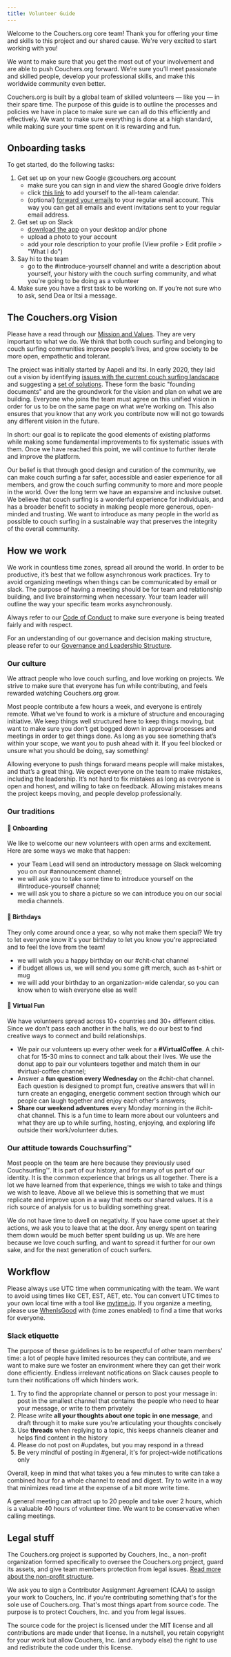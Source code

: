 ```yaml
---
title: Volunteer Guide
---
```


Welcome to the Couchers.org core team! Thank you for offering your time and skills to this project and our shared cause. We're very excited to start working with you!

We want to make sure that you get the most out of your involvement and are able to push Couchers.org forward. We’re sure you’ll meet passionate and skilled people, develop your professional skills, and make this worldwide community even better.

Couchers.org is built by a global team of skilled volunteers — like you — in their spare time. The purpose of this guide is to outline the processes and policies we have in place to make sure we can all do this efficiently and effectively. We want to make sure everything is done at a high standard, while making sure your time spent on it is rewarding and fun.

## Onboarding tasks

To get started, do the following tasks:

1. Get set up on your new Google @couchers.org account
    - make sure you can sign in and view the shared Google drive folders
    - click [this link](https://calendar.google.com/calendar/u/0?cid=Y180cGRkcjRtdDlsMGZwZDFxNW52ZWU2OTl1OEBncm91cC5jYWxlbmRhci5nb29nbGUuY29t) to add yourself to the all-team calendar.
    - (optional) [forward your emails](https://support.google.com/mail/answer/10957?hl=en#zippy=) to your regular email account. This way you can get all emails and event invitations sent to your regular email address.
2. Get set up on Slack
    - [download the app](https://slack.com/downloads) on your desktop and/or phone
    - upload a photo to your account
    - add your role description to your profile (View profile > Edit profile > "What I do")
3. Say hi to the team
    - go to the #introduce-yourself channel and write a description about yourself, your history with the couch surfing community, and what you're going to be doing as a volunteer
4. Make sure you have a first task to be working on. If you’re not sure who to ask, send Dea or Itsi a message.

## The Couchers.org Vision

Please have a read through our [Mission and Values](/mission). They are very important to what we do. We think that both couch surfing and belonging to couch surfing communities improve people’s lives, and grow society to be more open, empathetic and tolerant.

The project was initially started by Aapeli and Itsi. In early 2020, they laid out a vision by identifying [issues with the current couch surfing landscape](/issues) and suggesting a [set of solutions](/plan). These form the basic "founding documents" and are the groundwork for the vision and plan on what we are building. Everyone who joins the team must agree on this unified vision in order for us to be on the same page on what we're working on. This also ensures that you know that any work you contribute now will not go towards any different vision in the future.

In short: our goal is to replicate the good elements of existing platforms while making some fundamental improvements to fix systematic issues with them. Once we have reached this point, we will continue to further iterate and improve the platform.

Our belief is that through good design and curation of the community, we can make couch surfing a far safer, accessible and easier experience for all members, and grow the couch surfing community to more and more people in the world. Over the long term we have an expansive and inclusive outset. We believe that couch surfing is a wonderful experience for individuals, and has a broader benefit to society in making people more generous, open-minded and trusting. We want to introduce as many people in the world as possible to couch surfing in a sustainable way that preserves the integrity of the overall community.

## How we work

We work in countless time zones, spread all around the world. In order to be productive, it’s best that we follow asynchronous work practices. Try to avoid organizing meetings when things can be communicated by email or slack. The purpose of having a meeting should be for team and relationship building, and live brainstorming when necessary. Your team leader will outline the way your specific team works asynchronously.

Always refer to our [Code of Conduct](/documents/code-of-conduct) to make sure everyone is being treated fairly and with respect.

For an understanding of our governance and decision making structure, please refer to our [Governance and Leadership Structure](/documents/governance).

### Our culture

We attract people who love couch surfing, and love working on projects. We strive to make sure that everyone has fun while contributing, and feels rewarded watching Couchers.org grow.

Most people contribute a few hours a week, and everyone is entirely remote. What we’ve found to work is a mixture of structure and encouraging initiative. We keep things well structured here to keep things moving, but want to make sure you don’t get bogged down in approval processes and meetings in order to get things done. As long as you see something that’s within your scope, we want you to push ahead with it. If you feel blocked or unsure what you should be doing, say something!

Allowing everyone to push things forward means people will make mistakes, and that’s a great thing. We expect everyone on the team to make mistakes, including the leadership. It’s not hard to fix mistakes as long as everyone is open and honest, and willing to take on feedback. Allowing mistakes means the project keeps moving, and people develop professionally.

### Our traditions

#### 👋 Onboarding

We like to welcome our new volunteers with open arms and excitement. Here are some ways we make that happen:

- your Team Lead will send an introductory message on Slack welcoming you on our #announcement channel;
- we will ask you to take some time to introduce yourself on the #introduce-yourself channel;
- we will ask you to share a picture so we can introduce you on our social media channels.

#### 🍰 Birthdays

They only come around once a year, so why not make them special? We try to let everyone know it's your birthday to let you know you're appreciated and to feel the love from the team!

- we will wish you a happy birthday on our #chit-chat channel
- if budget allows us, we will send you some gift merch, such as t-shirt or mug
- we will add your birthday to an organization-wide calendar, so you can know when to wish everyone else as well!

#### 🎈 Virtual Fun

We have volunteers spread across 10+ countries and 30+ different cities. Since we don't pass each another in the halls, we do our best to find creative ways to connect and build relationships.

- We pair our volunteers up every other week for a **#VirtualCoffee**. A chit-chat for 15-30 mins to connect and talk about their lives. We use the donut app to pair our volunteers together and match them in our #virtual-coffee channel;
- Answer a **fun question every Wednesday** on the #chit-chat channel. Each question is designed to prompt fun, creative answers that will in turn create an engaging, energetic comment section through which our people can laugh together and enjoy each other's answers;
- **Share our weekend adventures** every Monday morning in the #chit-chat channel. This is a fun time to learn more about our volunteers and what they are up to while surfing, hosting, enjoying, and exploring life outside their work/volunteer duties.

### Our attitude towards Couchsurfing™

Most people on the team are here because they previously used Couchsurfing™. It is part of our history, and for many of us part of our identity. It is the common experience that brings us all together. There is a lot we have learned from that experience, things we wish to take and things we wish to leave. Above all we believe this is something that we must replicate and improve upon in a way that meets our shared values. It is a rich source of analysis for us to building something great.

We do not have time to dwell on negativity. If you have come upset at their actions, we ask you to leave that at the door. Any energy spent on tearing them down would be much better spent building us up. We are here because we love couch surfing, and want to spread it further for our own sake, and for the next generation of couch surfers.

## Workflow

Please always use UTC time when communicating with the team. We want to avoid using times like CET, EST, AET, etc. You can convert UTC times to your own local time with a tool like [mytime.io](https://mytime.io/). If you organize a meeting, please use [WhenIsGood](http://whenisgood.net/) with (time zones enabled) to find a time that works for everyone.

### Slack etiquette

The purpose of these guidelines is to be respectful of other team members' time: a lot of people have limited resources they can contribute, and we want to make sure we foster an environment where they can get their work done efficiently. Endless irrelevant notifications on Slack causes people to turn their notifications off which hinders work.

1. Try to find the appropriate channel or person to post your message in: post in the smallest channel that contains the people who need to hear your message, or write to them privately
2. Please write **all your thoughts about one topic in one message**, and draft through it to make sure you're articulating your thoughts concisely
3. Use **threads** when replying to a topic, this keeps channels cleaner and helps find content in the history
4. Please do not post on #updates, but you may respond in a thread
5. Be very mindful of posting in #general, it's for project-wide notifications only

Overall, keep in mind that what takes you a few minutes to write can take a combined hour for a whole channel to read and digest. Try to write in a way that minimizes read time at the expense of a bit more write time.

A general meeting can attract up to 20 people and take over 2 hours, which is a valuable 40 hours of volunteer time. We want to be conservative when calling meetings.

## Legal stuff

The Couchers.org project is supported by Couchers, Inc., a non-profit organization formed specifically to oversee the Couchers.org project, guard its assets, and give team members protection from legal issues. [Read more about the non-profit structure](/foundation).

We ask you to sign a Contributor Assignment Agreement (CAA) to assign your work to Couchers, Inc. if you're contributing something that's for the sole use of Couchers.org. That's most things apart from source code. The purpose is to protect Couchers, Inc. and you from legal issues.

The source code for the project is licensed under the MIT license and all contributions are made under that license. In a nutshell, you retain copyright for your work but allow Couchers, Inc. (and anybody else) the right to use and redistribute the code under this license.
